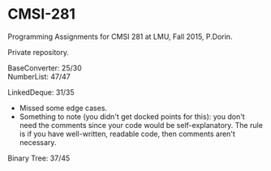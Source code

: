 # CMSI-281
Programming Assignments for CMSI 281 at LMU, Fall 2015, P.Dorin.

Private repository.


BaseConverter: 25/30  
NumberList: 47/47

LinkedDeque: 31/35
  * Missed some edge cases.
  * Something to note (you didn't get docked points for this): you don't need the comments since your code would be self-explanatory. The rule is if you have well-written, readable code, then comments aren't necessary.

Binary Tree: 37/45
